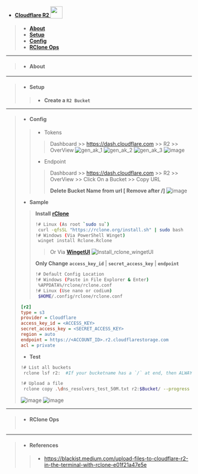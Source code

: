 - #### [Cloudflare R2 <sub><img src="https://github.com/Azathothas/BugGPT-Tools/assets/58171889/ceaee7c3-473e-48e6-81e7-e4dccf6a1c51"  width="33" height="33"> </sub>](https://studiolab.sagemaker.aws)
> - [**About**](https://github.com/Azathothas/BugGPT-Tools/tree/main/free-tiers/Storage%20(Buckets%20%26%20Databases)/R2%20(Cloudflare)%20#about)
> - [**Setup**](https://github.com/Azathothas/BugGPT-Tools/tree/main/free-tiers/Storage%20(Buckets%20%26%20Databases)/R2%20(Cloudflare)%20#setup)
> - [**Config**](https://github.com/Azathothas/BugGPT-Tools/tree/main/free-tiers/Storage%20(Buckets%20%26%20Databases)/R2%20(Cloudflare)%20#config)
> - [**RClone Ops**](https://github.com/Azathothas/BugGPT-Tools/tree/main/free-tiers/Storage%20(Buckets%20%26%20Databases)/R2%20(Cloudflare)%20#rclone-ops)
---
> - #### **About**

---
> - #### **Setup**
> > - **Create a `R2 Bucket`**
> >   
--- 
> - #### Config
> > - Tokens
> > > Dashboard >> https://dash.cloudflare.com >> R2 >> OverView
> > > ![gen_ak_1](https://github.com/Azathothas/BugGPT-Tools/assets/58171889/50aa95bf-e40d-4791-86ee-e9005b0fcb4a)
> > > ![gen_ak_2](https://github.com/Azathothas/BugGPT-Tools/assets/58171889/389df129-f6d1-40c2-91e0-5e056be2e2b9)
> > > ![gen_ak_3](https://github.com/Azathothas/BugGPT-Tools/assets/58171889/1ac98b31-5e8a-4b90-9eb9-6fd5e6fe19fc)
> > > ![image](https://github.com/Azathothas/BugGPT-Tools/assets/58171889/5a7902f6-1b3e-4156-b635-c3d48e745f99)
> > 
> > - Endpoint
> > > Dashboard >> https://dash.cloudflare.com >> R2 >> OverView >> Click On a Bucket >> Copy URL
> > > 
> > > **Delete Bucket Name from url [ Remove after /]**
> > > ![image](https://github.com/Azathothas/BugGPT-Tools/assets/58171889/a58a7146-4a06-486b-9aac-d1f0a92056e6)
> > >
> - **Sample**
> > **Install** [**rClone**](https://rclone.org/install/)
> > ```bash
> > !# Linux (As root `sudo su`)
> >  curl -qfsSL "https://rclone.org/install.sh" | sudo bash
> > !# Windows (Via PowerShell Winget)
> >  winget install Rclone.Rclone
> > ```
> > > Or Via [**WingetUI**](https://github.com/marticliment/WingetUI)
> > > ![Install_rclone_wingetUI](https://github.com/Azathothas/BugGPT-Tools/assets/58171889/44475288-3b25-4182-9041-8526e935c1b4)
> > >
> > **Only Change** **`access_key_id`** | **`secret_access_key`** | **`endpoint`**
> > ```bash
> > !# Default Config Location 
> > !# Windows (Paste in File Explorer & Enter)
> >  %APPDATA%/rclone/rclone.conf 
> > !# Linux (Use nano or codium)
> >  $HOME/.config/rclone/rclone.conf
> > ```
> ```ini
> [r2]
> type = s3
> provider = Cloudflare
> access_key_id = <ACCESS_KEY> 
> secret_access_key = <SECRET_ACCESS_KEY>
> region = auto
> endpoint = https://<ACCOUNT_ID>.r2.cloudflarestorage.com
> acl = private
> ```
> - **Test**
> ```bash
> !# List all buckets
>  rclone lsf r2:  #If your bucketname has a `/` at end, then ALWAYS INCLUDE `/`
> 
> !# Upload a file
>  rclone copy .\dns_resolvers_test_50M.txt r2:$Bucket/ --progress
> ```
> ![image](https://github.com/Azathothas/BugGPT-Tools/assets/58171889/364ca4b1-0eb7-46a1-814c-331d6a49ce5b)
> ![image](https://github.com/Azathothas/BugGPT-Tools/assets/58171889/94200fd3-9bd1-4b35-a3de-386d8bd66064)

---
> - #### RClone Ops
> > ```bash
> > ```

---
> - #### References
> > - https://blackist.medium.com/upload-files-to-cloudflare-r2-in-the-terminal-with-rclone-e01f21a47e5e
